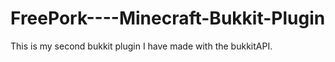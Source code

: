 # FreePork----Minecraft-Bukkit-Plugin
This is my second bukkit plugin I have made with the bukkitAPI.
